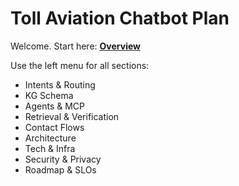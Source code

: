 # Toll Aviation Chatbot Plan

Welcome. Start here: **[Overview](00-overview/README.md)**

Use the left menu for all sections:
- Intents & Routing
- KG Schema
- Agents & MCP
- Retrieval & Verification
- Contact Flows
- Architecture
- Tech & Infra
- Security & Privacy
- Roadmap & SLOs
